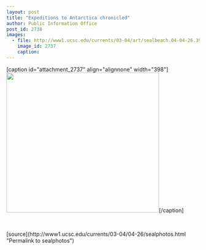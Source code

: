```yaml
---
layout: post
title: "Expeditions to Antarctica chronicled"
author: Public Information Office
post_id: 2738
images:
  - file: http://www1.ucsc.edu/currents/03-04/art/sealbeach.04-04-26.398.jpg
    image_id: 2737
    caption: 
---
```


[caption id="attachment_2737" align="alignnone" width="398"]<a href="http://localhost/mysite/wp-content/uploads/2004/04/sealbeach.04-04-26.398.jpg"><img class="size-full wp-image-2737" src="http://localhost/mysite/wp-content/uploads/2004/04/sealbeach.04-04-26.398.jpg" alt="" width="398" height="365" /></a>[/caption]
<p>
  <br>
</p>
[source](http://www1.ucsc.edu/currents/03-04/04-26/sealphotos.html "Permalink to sealphotos")
